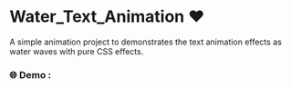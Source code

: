 # Water_Text_Animation ❤️

A simple animation project to demonstrates the text animation effects as water waves with pure CSS effects.

### 🌐 Demo : 
